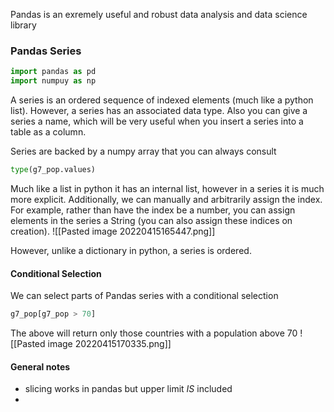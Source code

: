 Pandas is an exremely useful and robust data analysis and data science library

### Pandas Series
```Python
import pandas as pd
import numpuy as np
```

A series is an ordered sequence of indexed elements (much like a python list). However, a series has an associated data type. Also you can give a series a name, which will be very useful when you insert a series into a table as a column. 

Series are backed by a numpy array that you can always consult
```Python
type(g7_pop.values)
```

Much like a list in python it has an internal list, however in a series it is much more explicit. Additionally, we can manually and arbitrarily assign the index. For example, rather than have the index be a number, you can assign elements in the series a String (you can also assign these indices on creation).
![[Pasted image 20220415165447.png]]

However, unlike a dictionary in python, a series is ordered. 

#### Conditional Selection
We can select parts of Pandas series with a conditional selection
```Python
g7_pop[g7_pop > 70]
```
The above will return only those countries with a population above 70
![[Pasted image 20220415170335.png]]


#### General notes
- slicing works in pandas but upper limit _IS_ included
- 